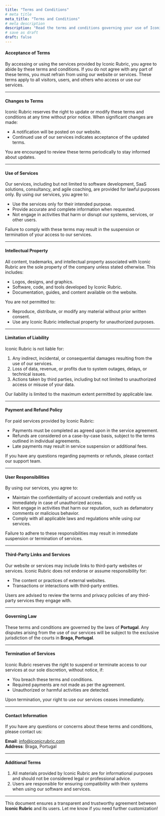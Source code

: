 ```yaml
---
title: "Terms and Conditions"
# meta title
meta_title: "Terms and Conditions"
# meta description
description: "Read the terms and conditions governing your use of Iconic Rubric's services, ensuring a transparent and trustworthy experience."
# save as draft
draft: false
---
```


#### Acceptance of Terms

By accessing or using the services provided by Iconic Rubric, you agree to abide by these terms and conditions. If you do not agree with any part of these terms, you must refrain from using our website or services. These terms apply to all visitors, users, and others who access or use our services.

---

#### Changes to Terms

Iconic Rubric reserves the right to update or modify these terms and conditions at any time without prior notice. When significant changes are made:
- A notification will be posted on our website.
- Continued use of our services indicates acceptance of the updated terms.

You are encouraged to review these terms periodically to stay informed about updates.

---

#### Use of Services

Our services, including but not limited to software development, SaaS solutions, consultancy, and agile coaching, are provided for lawful purposes only. By using our services, you agree to:
- Use the services only for their intended purpose.
- Provide accurate and complete information when requested.
- Not engage in activities that harm or disrupt our systems, services, or other users.

Failure to comply with these terms may result in the suspension or termination of your access to our services.

---

#### Intellectual Property

All content, trademarks, and intellectual property associated with Iconic Rubric are the sole property of the company unless stated otherwise. This includes:
- Logos, designs, and graphics.
- Software, code, and tools developed by Iconic Rubric.
- Documentation, guides, and content available on the website.

You are not permitted to:
- Reproduce, distribute, or modify any material without prior written consent.
- Use any Iconic Rubric intellectual property for unauthorized purposes.

---

#### Limitation of Liability

Iconic Rubric is not liable for:
1. Any indirect, incidental, or consequential damages resulting from the use of our services.
2. Loss of data, revenue, or profits due to system outages, delays, or technical issues.
3. Actions taken by third parties, including but not limited to unauthorized access or misuse of your data.

Our liability is limited to the maximum extent permitted by applicable law.

---

#### Payment and Refund Policy

For paid services provided by Iconic Rubric:
- Payments must be completed as agreed upon in the service agreement.
- Refunds are considered on a case-by-case basis, subject to the terms outlined in individual agreements.
- Late payments may result in service suspension or additional fees.

If you have any questions regarding payments or refunds, please contact our support team.

---

#### User Responsibilities

By using our services, you agree to:
- Maintain the confidentiality of account credentials and notify us immediately in case of unauthorized access.
- Not engage in activities that harm our reputation, such as defamatory comments or malicious behavior.
- Comply with all applicable laws and regulations while using our services.

Failure to adhere to these responsibilities may result in immediate suspension or termination of services.

---

#### Third-Party Links and Services

Our website or services may include links to third-party websites or services. Iconic Rubric does not endorse or assume responsibility for:
- The content or practices of external websites.
- Transactions or interactions with third-party entities.

Users are advised to review the terms and privacy policies of any third-party services they engage with.

---

#### Governing Law

These terms and conditions are governed by the laws of **Portugal**. Any disputes arising from the use of our services will be subject to the exclusive jurisdiction of the courts in **Braga, Portugal**.

---

#### Termination of Services

Iconic Rubric reserves the right to suspend or terminate access to our services at our sole discretion, without notice, if:
- You breach these terms and conditions.
- Required payments are not made as per the agreement.
- Unauthorized or harmful activities are detected.

Upon termination, your right to use our services ceases immediately.

---

#### Contact Information

If you have any questions or concerns about these terms and conditions, please contact us:

**Email**: [info@iconicrubric.com](mailto:info@iconicrubric.com)  
**Address**: Braga, Portugal  

---

#### Additional Terms

1. All materials provided by Iconic Rubric are for informational purposes and should not be considered legal or professional advice.
2. Users are responsible for ensuring compatibility with their systems when using our software and services.

---

This document ensures a transparent and trustworthy agreement between **Iconic Rubric** and its users. Let me know if you need further customization!